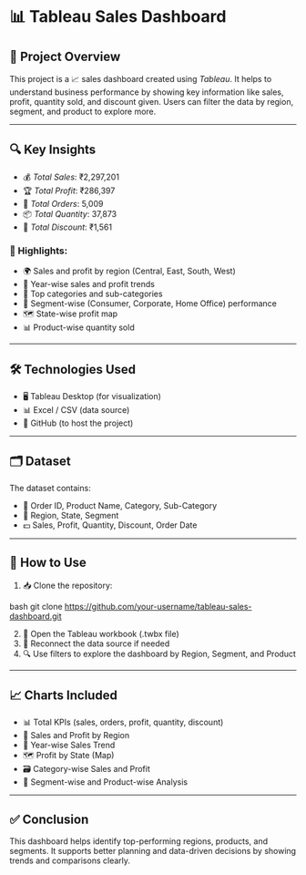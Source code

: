 # 📊 Tableau Sales Dashboard

## 📝 Project Overview

This project is a 📈 sales dashboard created using *Tableau*. It helps to understand business performance by showing key information like sales, profit, quantity sold, and discount given. Users can filter the data by region, segment, and product to explore more.

---

## 🔍 Key Insights

* 💰 *Total Sales*: ₹2,297,201
* 🏆 *Total Profit*: ₹286,397
* 🛒 *Total Orders*: 5,009
* 📦 *Total Quantity*: 37,873
* 🎯 *Total Discount*: ₹1,561

### 🌟 Highlights:

* 🌍 Sales and profit by region (Central, East, South, West)
* 📆 Year-wise sales and profit trends
* 🧾 Top categories and sub-categories
* 🧍 Segment-wise (Consumer, Corporate, Home Office) performance
* 🗺 State-wise profit map
* 📊 Product-wise quantity sold

---

## 🛠 Technologies Used

* 🖥 Tableau Desktop (for visualization)
* 📊 Excel / CSV (data source)
* 🐙 GitHub (to host the project)

---

## 🗂 Dataset

The dataset contains:

* 📄 Order ID, Product Name, Category, Sub-Category
* 📍 Region, State, Segment
* 💵 Sales, Profit, Quantity, Discount, Order Date

---

## 🚀 How to Use

1. 📥 Clone the repository:

bash
git clone https://github.com/your-username/tableau-sales-dashboard.git


2. 🧩 Open the Tableau workbook (.twbx file)
3. 🔗 Reconnect the data source if needed
4. 🔍 Use filters to explore the dashboard by Region, Segment, and Product


---

## 📈 Charts Included

* 📊 Total KPIs (sales, orders, profit, quantity, discount)
* 📍 Sales and Profit by Region
* 📅 Year-wise Sales Trend
* 🗺 Profit by State (Map)
* 🗃 Category-wise Sales and Profit
* 👥 Segment-wise and Product-wise Analysis

---

## ✅ Conclusion

This dashboard helps identify top-performing regions, products, and segments. It supports better planning and data-driven decisions by showing trends and comparisons clearly.
